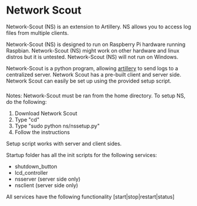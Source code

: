 Network Scout
==

Network-Scout (NS) is an extension to Artillery. NS allows you to access log files from multiple clients.

Network-Scout (NS) is designed to run on Raspberry Pi hardware running Raspbian. Network-Scout (NS) might work on other hardware and linux distros but it is untested. Network-Scout (NS) will not run on Windows.

Network-Scout is a python program, allowing <a href=https://github.com/BinaryDefense/artillery>artillery</a> to send logs to a centralized server. Network Scout has a pre-built client and server side. Network Scout can easily be set up using the provided setup script.

###
Notes:
Network-Scout must be ran from the home directory. To setup NS, do the following:
<ol>
  <li>Download Network Scout</li>
  <li>Type "cd"</li>
  <li>Type "sudo python ns/nssetup.py"</li>
  <li>Follow the instructions</li>
</ol>
Setup script works with server and client sides.


Startup folder has all the init scripts for the following services:
<ul>
  <li>shutdown_button</li>
  <li>lcd_controller</li>
  <li>nsserver (server side only)</li>
  <li>nsclient (server side only)</li>
</ul>
All services have the following functionality [start|stop|restart|status]
